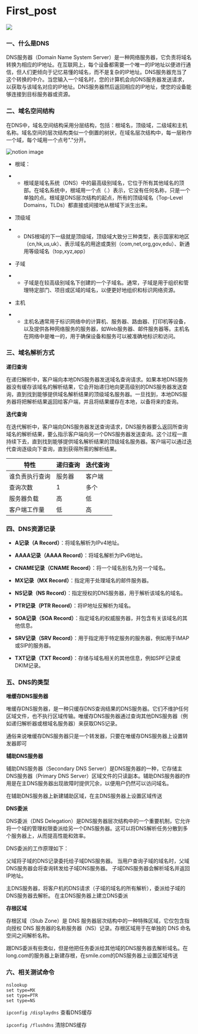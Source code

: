 # First_post


![](https://jsd.cdn.zzko.cn/gh/soslane/picgo@main/path/cover%20(9).png)

### 一、什么是DNS

DNS服务器（Domain Name System Server）是一种网络服务器，它负责将域名转换为相应的IP地址。在互联网上，每个设备都需要一个唯一的IP地址以便进行通信，但人们更倾向于记忆易懂的域名，而不是复杂的IP地址。DNS服务器充当了这个转换的中介。当您输入一个域名时，您的计算机会向DNS服务器发送请求，以获取与该域名对应的IP地址。DNS服务器然后返回相应的IP地址，使您的设备能够连接到目标服务器或资源。

### 二、域名空间结构

在DNS中，域名空间结构采用分层结构，包括：根域名，顶级域，二级域和主机名称。域名空间的层次结构类似一个倒置的树状，在域名层次结构中，每一层称作一个域，每个域用一个点号"."分开。

![notion image](https://www.notion.so/image/https%3A%2F%2Fprod-files-secure.s3.us-west-2.amazonaws.com%2F06074db3-42fc-4a83-b0ba-a5bba23b02a5%2F1546da6a-eb5e-480a-a529-9241d9ca543a%2FUntitled.png?table=block&id=ab21a1ab-23cd-4c1b-ae26-896cd3d5f6a3&t=ab21a1ab-23cd-4c1b-ae26-896cd3d5f6a3&width=672&cache=v2)

- 根域：
- - 根域是域名系统（DNS）中的最高级别域名，它位于所有其他域名的顶部。在域名系统中，根域用一个点（.）表示，它没有任何名称，只是一个单独的点。根域是DNS层次结构的起点，所有的顶级域名（Top-Level Domains，TLDs）都直接或间接地从根域下派生出来。

- 顶级域
- - DNS根域的下一级就是顶级域，顶级域大致分三种类型，表示国家和地区（cn,hk,us,uk）、表示域名的用途或类别（com,net,org,gov,edu）、新通用等级域名（top,xyz,app）

- 子域
- - 子域是在较高级别域名下创建的一个子域名。通常，子域是用于组织和管理特定部门、项目或区域的域名，以便更好地组织和标识网络资源。

- 主机
- - 主机名通常用于标识网络中的计算机、服务器、路由器、打印机等设备，以及提供各种网络服务的服务器，如Web服务器、邮件服务器等。主机名在网络中是唯一的，用于确保设备和服务可以被准确地标识和访问。

### 三、域名解析方式

**递归查询**

在递归解析中，客户端向本地DNS服务器发送域名查询请求。如果本地DNS服务器没有缓存该域名的解析结果，它会开始递归地向更高级别的DNS服务器发送查询，直到找到能够提供域名解析结果的顶级域名服务器。一旦找到，本地DNS服务器将把解析结果返回给客户端，并且将结果缓存在本地，以备将来的查询。

**迭代查询**

在迭代解析中，客户端向DNS服务器发送查询请求，DNS服务器要么返回所查询域名的解析结果，要么指示客户端向另一个DNS服务器发送查询。这个过程一直持续下去，直到找到能够提供域名解析结果的顶级域名服务器。客户端可以通过迭代查询逐级向下查询，直到获得所需的解析结果。

| **特性**       | **递归查询** | **迭代查询** |
| -------------- | ------------ | ------------ |
| 谁负责执行查询 | 服务器       | 客户端       |
| 查询次数       | 1            | 多个         |
| 服务器负载     | 高           | 低           |
| 客户端工作量   | 低           | 高           |

### 四、DNS资源记录

- **A记录（A Record）**：将域名解析为IPv4地址。

- **AAAA记录（AAAA Record）**：将域名解析为IPv6地址。

- **CNAME记录（CNAME Record）**：将一个域名别名为另一个域名。

- **MX记录（MX Record）**：指定用于处理域名的邮件服务器。

- **NS记录（NS Record）**：指定授权的DNS服务器，用于解析该域名的域名。

- **PTR记录（PTR Record）**：将IP地址反解析为域名。

- **SOA记录（SOA Record）**：指定域名的权威服务器，并包含有关该域名的其他信息。

- **SRV记录（SRV Record）**：用于指定用于特定服务的服务器，例如用于IMAP或SIP的服务器。

- **TXT记录（TXT Record）**：存储与域名相关的其他信息，例如SPF记录或DKIM记录。

### 五、DNS的类型

**唯缓存DNS服务器**

唯缓存DNS服务器，是一种只缓存DNS查询结果的DNS服务器。它们不维护任何区域文件，也不执行区域传输。唯缓存DNS服务器通过查询其他DNS服务器（例如递归解析器或根域名服务器）来获取DNS记录。

通俗来说唯缓存DNS服务器只是一个转发器，只要在唯缓存DNS服务器上设置转发器即可

**辅助DNS服务器**

辅助DNS服务器（Secondary DNS Server）是DNS服务器的一种，它存储主DNS服务器（Primary DNS Server）区域文件的只读副本。辅助DNS服务器的作用是在主DNS服务器出现故障时提供冗余，以便用户仍然可以访问域名。

在辅助DNS服务器上新建辅助区域，在主DNS服务器上设置区域传送

**DNS委派**

DNS委派（DNS Delegation）是DNS服务器层次结构中的一个重要机制，它允许将一个域的管理权限委派给另一个DNS服务器。这可以将DNS解析任务分散到多个服务器上，从而提高性能和效率。

DNS委派的工作原理如下：

父域将子域的DNS记录委托给子域DNS服务器。 当用户查询子域的域名时，父域DNS服务器会将查询转发给子域DNS服务器。 子域DNS服务器会解析域名并返回IP地址。

主DNS服务器，将客户机的DNS请求（子域的域名的所有解析），委派给子域的DNS服务器去解析。   在主DNS服务器上建立DNS委派

**存根区域**

存根区域（Stub Zone）是 DNS 服务器层次结构中的一种特殊区域，它仅包含指向授权 DNS 服务器的名称服务器（NS）记录。存根区域用于在单独的 DNS 命名空间之间解析名称。

跟DNS委派有些类似，但是他把任务委派给其他域的DNS服务器去解析域名。在long.com的服务器上新建存根，在smile.com的DNS服务器上设置区域传送

### 六、相关测试命令

```
nslookup
set type=MX
set type=PTR
set type=NS
```

`ipconfig /displaydns`  查看DNS缓存

`ipconfig /flushdns`   清除DNS缓存
